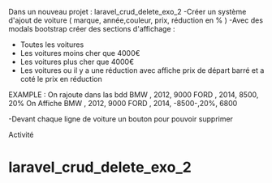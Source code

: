 Dans un nouveau projet : laravel_crud_delete_exo_2
-Créer un système d'ajout de voiture ( marque, année,couleur, prix, réduction en % )
-Avec des modals bootstrap créer des sections d'affichage :
- Toutes les voitures
- Les voitures moins cher que 4000€
- Les voitures plus cher que 4000€
- Les voitures ou il y a une réduction avec affiche prix de départ barré et a coté le prix en réduction

EXAMPLE :
On rajoute dans las bdd
BMW , 2012, 9000
FORD , 2014, 8500, 20%
On Affiche
BMW , 2012, 9000
FORD , 2014, -8500-,20%, 6800

-Devant chaque ligne de voiture un bouton pour pouvoir supprimer

Activité
# laravel_crud_delete_exo_2
